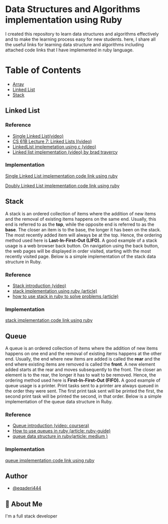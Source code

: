 # Data Structures and Algorithms implementation using Ruby
I created this repository to learn data structures and algorithms effectively and to make the learning process easy for new students. here, I share all the useful links for learning data structure and algorithms including attached code links that I have implemented in ruby language.



# Table of Contents
- [Array](#array)
- [Linked List](#linkedlist)
- [Stack](#stack)



## Linked List

### Reference
- [Single Linked List(video)](https://www.coursera.org/lecture/data-structures/singly-linked-lists-kHhgK)
- [CS 61B Lecture 7: Linked Lists I(video)](https://archive.org/details/ucberkeley_webcast_htzJdKoEmO0)
- [LinkedList implemetation using c (video)](https://www.youtube.com/watch?v=QN6FPiD0Gzo)
- [Linked list implementation (video) by brad travercy](https://www.youtube.com/watch?v=ZBdE8DElQQU) 

### Implementation
[Single Linked List implementation code link using ruby](https://github.com/eqaderi444/Data-Structures-and-Algorithms-using-Ruby/blob/main/linkedlist/SingleLinkedList.rb)

[Doubly Linked List implementation code link using ruby](https://github.com/eqaderi444/Data-Structures-and-Algorithms-using-Ruby/blob/main/linkedlist/DoubleLinkedList.rb)

## Stack 
A stack is an ordered collection of items where the addition of new items and the removal of existing items happens on the same end. Usually, this end is referred to as the **top**, while the opposite end is referred to as the **base**. The closer an item is to the base, the longer it has been on the stack. The most recently added item will always be at the top. Hence, the ordering method used here is **Last-In-First-Out (LIFO).** A good example of a stack usage is a web browser back button. On navigation using the back button, the web pages will be displayed in order visited, starting with the most recently visited page. Below is a simple implementation of the stack data structure in Ruby.

### Reference
- [Stack introduction (video)](https://www.coursera.org/lecture/data-structures/stacks-UdKzQ)
- [stack implementation using ruby (article)](https://medium.com/@paulndemo/stack-queue-and-deque-data-structures-in-ruby-64ce9a546247)
- [how to use stack in ruby to solve problems (article)](https://www.rubyguides.com/2017/03/computer-science-in-ruby-stacks/)

### Implementation 
[stack implementation code link using ruby](https://github.com/eqaderi444/Data-Structures-and-Algorithms-using-Ruby/blob/main/stack/Stack.rb) 

## Queue
A queue is an ordered collection of items where the addition of new items happens on one end and the removal of existing items happens at the other end. Usually, the end where new items are added is called the **rear** and the end where existing items are removed is called the **front**. A new element added starts at the rear and moves subsequently to the front. The closer an element is to the rear, the longer it has to wait to be removed. Hence, the ordering method used here is **First-In-First-Out (FIFO).** A good example of queue usage is a printer. Print tasks sent to a printer are always queued in the order they were sent. The first print task sent will be printed the first, the second print task will be printed the second, in that order. Below is a simple implementation of the queue data structure in Ruby.

### Reference 
- [Queue introduction (video: coursera)](https://www.coursera.org/lecture/data-structures/queues-EShpq)
- [How to use queues in ruby (article: ruby-guide)](https://www.rubyguides.com/2019/10/ruby-queues/)
- [queue data structure in ruby(article: medium )](https://medium.com/@paulndemo/stack-queue-and-deque-data-structures-in-ruby-64ce9a546247)

### Implementation
[queue implementation code link using ruby](https://github.com/eqaderi444/Data-Structures-and-Algorithms-using-Ruby/tree/main/queue)

## Author

- [@eqaderi444](https://github.com/eqaderi444/)


## 🚀 About Me
I'm a full stack developer



